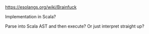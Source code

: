 https://esolangs.org/wiki/Brainfuck

Implementation in Scala?

Parse into Scala AST and then execute? Or just interpret straight up?
